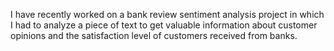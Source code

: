 I have recently worked on a bank review sentiment analysis project in which I had to analyze a piece of text to get valuable information about customer opinions and the satisfaction level of customers received from banks.
  	
